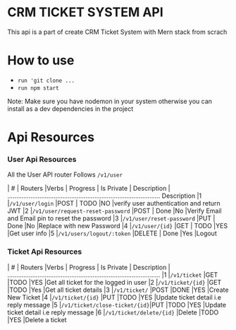 # CRM TICKET SYSTEM API

This api is a part of create CRM Ticket System with Mern stack from scrach

# How to use 
- `run 'git clone ...`
- `run npm start`

Note: Make sure you have nodemon in your system otherwise you can install as a dev dependencies in the project 

# Api Resources 

### User Api Resources 

All the User API router Follows `/v1/user`

| #  | Routers            |Verbs   | Progress | Is Private | Description             |
......................................................................................
Description
|1   |`/v1/user/login`                  |POST    | TODO   |NO     |verify user authentication and return JWT
|2   |`/v1/user/request-reset-password` |POST    | Done   |No     |Verify Email and Email pin to reset the password
|3   |`/v1/user/reset-password`         |PUT     | Done   |No     |Replace with new Password
|4   |`/v1/user/{id}`                   |GET     | TODO   |YES    |Get user info
|5   |`/v1/users/logout/:token`         |DELETE  | Done   |Yes    |Logout

### Ticket Api Resources 
| #  | Routers            |Verbs   | Progress | Is Private | Description             |
......................................................................................
|1   |`/v1/ticket`                  |GET     |TODO     |YES          |Get all ticket for the logged in user
|2   |`/v1/ticket/{id}`             |GET     |TODO     |Yes          |Get all ticket details
|3   |`/v1/ticket/`                 |POST    |DONE     |YES          |Create New Ticket
|4   |`/v1/ticket/{id}`             |PUT     |TODO     |YES          |Update ticket detail i.e reply message
|5   |`/v1/ticket/close-ticket/{id}`|PUT     |TODO     |YES          |Update ticket detail i.e reply message
|6   |`/v1/ticket/delete/{id}`      |Delete  |TODO     |YES          |Delete a ticket



